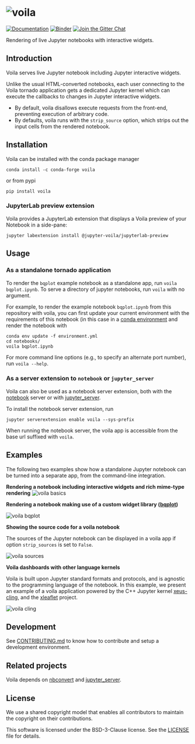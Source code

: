 # ![voila](docs/source/voila.svg)

[![Documentation](http://readthedocs.org/projects/voila/badge/?version=latest)](https://voila.readthedocs.io/en/latest/?badge=latest)
[![Binder](https://mybinder.org/badge_logo.svg)](https://mybinder.org/v2/gh/QuantStack/voila/stable?urlpath=voila%2Ftree%2Fnotebooks)
[![Join the Gitter Chat](https://badges.gitter.im/Join%20Chat.svg)](https://gitter.im/QuantStack/Lobby?utm_source=badge&utm_medium=badge&utm_campaign=pr-badge&utm_content=badge)

Rendering of live Jupyter notebooks with interactive widgets.

## Introduction

Voila serves live Jupyter notebook including Jupyter interactive widgets.

Unlike the usual HTML-converted notebooks, each user connecting to the Voila
tornado application gets a dedicated Jupyter kernel which can execute the
callbacks to changes in Jupyter interactive widgets.

- By default, voila disallows execute requests from the front-end, preventing
  execution of arbitrary code.
- By defaults, voila runs with the `strip_source` option, which strips out the
  input cells from the rendered notebook.

## Installation

Voila can be installed with the conda package manager

```
conda install -c conda-forge voila
```

or from pypi

```
pip install voila
```

### JupyterLab preview extension

Voila provides a JupyterLab extension that displays a Voila preview of your Notebook in a side-pane:

```
jupyter labextension install @jupyter-voila/jupyterlab-preview
```

## Usage

### As a standalone tornado application

To render the `bqplot` example notebook as a standalone app, run
`voila bqplot.ipynb`.
To serve a directory of jupyter notebooks, run `voila` with no argument.

For example, to render the example notebook `bqplot.ipynb` from this repository with voila, you can first update your current environment with the requirements of this notebook (in this case in a [conda environment](https://docs.conda.io/projects/conda/en/latest/user-guide/tasks/manage-environments.html) and render the notebook with

```
conda env update -f environment.yml
cd notebooks/
voila bqplot.ipynb
```

For more command line options (e.g., to specify an alternate port number),
run `voila --help`.

### As a server extension to `notebook` or `jupyter_server`

Voila can also be used as a notebook server extension, both with the
[notebook](https://github.com/jupyter/notebook) server or with
[jupyter_server](https://github.com/jupyter/jupyter_server).

To install the notebook server extension, run

```
jupyter serverextension enable voila --sys-prefix
```

When running the notebook server, the voila app is accessible from the base url
suffixed with `voila`.

## Examples

The following two examples show how a standalone Jupyter notebook can be turned into a separate app, from the command-line integration.

**Rendering a notebook including interactive widgets and rich mime-type rendering**
![voila basics](voila-basics.gif)

**Rendering a notebook making use of a custom widget library ([bqplot](https://github.com/bloomberg/bqplot))**

![voila bqplot](voila-bqplot.gif)

**Showing the source code for a voila notebook**

The sources of the Jupyter notebook can be displayed in a voila app if option `strip_sources` is set to `False`.

![voila sources](voila-sources.gif)

**Voila dashboards with other language kernels**

Voila is built upon Jupyter standard formats and protocols, and is agnostic to the programming language of the notebook. In this example, we present an example of a voila application powered by the C++ Jupyter kernel [xeus-cling](https://github.com/QuantStack/xeus-cling), and the [xleaflet](https://github.com/QuantStack/xleaflet) project.

![voila cling](voila-cling.gif)

## Development

See [CONTRIBUTING.md](./CONTRIBUTING.md) to know how to contribute and setup a development environment.

## Related projects

Voila depends on [nbconvert](https://github.com/jupyter/nbconvert) and
[jupyter_server](https://github.com/jupyter/jupyter_server/).

## License

We use a shared copyright model that enables all contributors to maintain the
copyright on their contributions.

This software is licensed under the BSD-3-Clause license. See the
[LICENSE](LICENSE) file for details.

